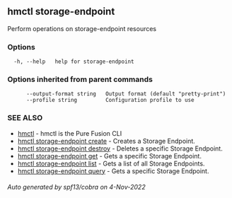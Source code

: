 ## hmctl storage-endpoint

Perform operations on storage-endpoint resources

### Options

```
  -h, --help   help for storage-endpoint
```

### Options inherited from parent commands

```
      --output-format string   Output format (default "pretty-print")
      --profile string         Configuration profile to use
```

### SEE ALSO

* [hmctl](hmctl.md)	 - hmctl is the Pure Fusion CLI
* [hmctl storage-endpoint create](hmctl_storage-endpoint_create.md)	 - Creates a Storage Endpoint.
* [hmctl storage-endpoint destroy](hmctl_storage-endpoint_destroy.md)	 - Deletes a specific Storage Endpoint.
* [hmctl storage-endpoint get](hmctl_storage-endpoint_get.md)	 - Gets a specific Storage Endpoint.
* [hmctl storage-endpoint list](hmctl_storage-endpoint_list.md)	 - Gets a list of all Storage Endpoints.
* [hmctl storage-endpoint query](hmctl_storage-endpoint_query.md)	 - Gets a specific Storage Endpoint.

###### Auto generated by spf13/cobra on 4-Nov-2022
